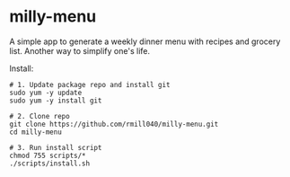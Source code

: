 # milly-menu
A simple app to generate a weekly dinner menu with recipes and grocery list. Another way to simplify one's life.

Install:
```
# 1. Update package repo and install git
sudo yum -y update
sudo yum -y install git

# 2. Clone repo
git clone https://github.com/rmill040/milly-menu.git
cd milly-menu

# 3. Run install script
chmod 755 scripts/*
./scripts/install.sh
```
